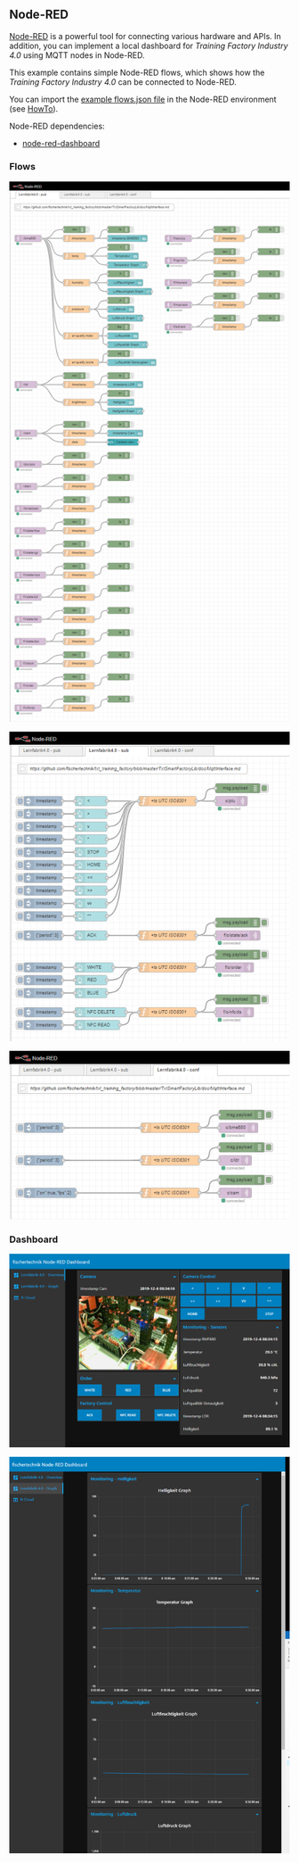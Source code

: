 ## Node-RED

[Node-RED](https://nodered.org/) is a powerful tool for connecting various hardware and APIs. In addition, you can implement a local dashboard for *Training Factory Industry 4.0* using MQTT nodes in Node-RED.

This example contains simple Node-RED flows, which shows how the *Training Factory Industry 4.0* can be connected to Node-RED.

You can import the [example flows.json file](flows.json) in the Node-RED environment (see [HowTo](https://nodered.org/docs/user-guide/editor/workspace/import-export)).

Node-RED dependencies:
  * [node-red-dashboard](https://flows.nodered.org/node/node-red-dashboard)


### Flows
![Flows-Pub](flows-pub.png)

![Flows-Sub](flows-sub.png)

![Flows-Conf](flows-conf.png)

### Dashboard
![Dashboard-Overview](dashboard-overview.png)

![Dashboard-Graph](dashboard-graph.png)
